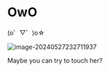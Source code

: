 # OwO

(o゜▽゜)o☆

![image-20240527232711937](E:\86316\Projects\Android\OwO\README.assets\image-20240527232711937.png)

Maybe you can try to touch her?
